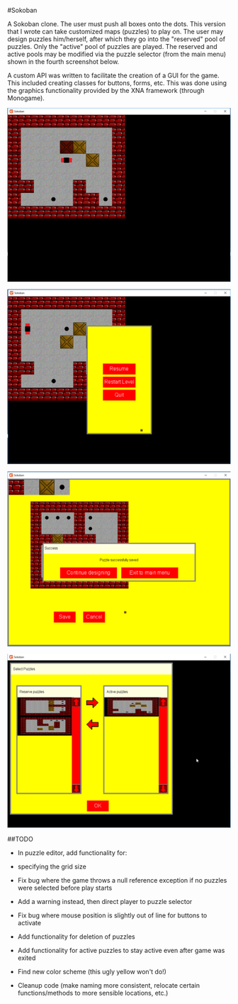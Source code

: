 #Sokoban

A Sokoban clone. The user must push all boxes onto the dots. This version that I wrote can take customized maps (puzzles) to play on. The user may design puzzles him/herself, after which they go into the "reserved" pool of puzzles. Only the "active" pool of puzzles are played. The reserved and active pools may be modified via the puzzle selector (from the main menu) shown in the fourth screenshot below.

A custom API was written to facilitate the creation of a GUI for the game. This included creating classes for buttons, forms, etc. This was done using the graphics functionality provided by the XNA framework (through Monogame).

<p align="center">
<img src="ScreenshotGame.png" width="550">
</p>

<p align="center">
<img src="ScreenshotGameMenu.png" width="550">
</p>

<p align="center">
<img src="ScreenshotDesigner.png" width="550">
</p>

<p align="center">
<img src="ScreenshotSelector.png" width="550">
</p>


##TODO

+ In puzzle editor, add functionality for:
 - specifying the grid size

+ Fix bug where the game throws a null reference exception if no puzzles were selected before play starts
 - Add a warning instead, then direct player to puzzle selector

+ Fix bug where mouse position is slightly out of line for buttons to activate

+ Add functionality for deletion of puzzles

+ Add functionality for active puzzles to stay active even after game was exited

+ Find new color scheme (this ugly yellow won't do!)

+ Cleanup code (make naming more consistent, relocate certain functions/methods to more sensible locations, etc.)
